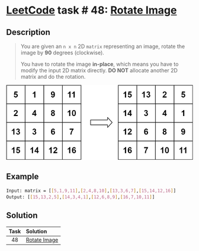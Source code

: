 # [LeetCode][leetcode] task # 48: [Rotate Image][task]

Description
-----------

> You are given an `n x n` 2D `matrix` representing an image,
> rotate the image by **90** degrees (clockwise).
> 
> You have to rotate the image **in-place**,
> which means you have to modify the input 2D matrix directly.
> **DO NOT** allocate another 2D matrix and do the rotation.

![matrix.png](image/matrix.png)

Example
-------

```sh
Input: matrix = [[5,1,9,11],[2,4,8,10],[13,3,6,7],[15,14,12,16]]
Output: [[15,13,2,5],[14,3,4,1],[12,6,8,9],[16,7,10,11]]
```

Solution
--------

| Task | Solution                 |
|:----:|:-------------------------|
|  48  | [Rotate Image][solution] |


[leetcode]: <http://leetcode.com/>
[task]: <https://leetcode.com/problems/rotate-image/>
[solution]: <https://github.com/wellaxis/witalis-jkit/blob/main/module/tasks/src/main/java/com/witalis/jkit/tasks/core/task/leetcode/h1/p48/option/Practice.java>
